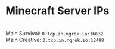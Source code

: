
# Minecraft Server IPs

</br>Main Survival: `0.tcp.in.ngrok.io:16632`
</br>Main Creative: `0.tcp.in.ngrok.io:12488`
